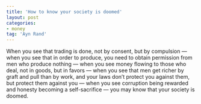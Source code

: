 ```yaml
---
title: 'How to know your society is doomed'
layout: post
categories:
- money
tag: 'Ayn Rand'
---
```


When you see that trading is done, not by consent, but by compulsion — when you see that in order to produce, you need to obtain permission from men who produce nothing — when you see money flowing to those who deal, not in goods, but in favors — when you see that men get richer by graft and pull than by work, and your laws don’t protect you against them, but protect them against you — when you see corruption being rewarded and honesty becoming a self-sacrifice — you may know that your society is doomed.